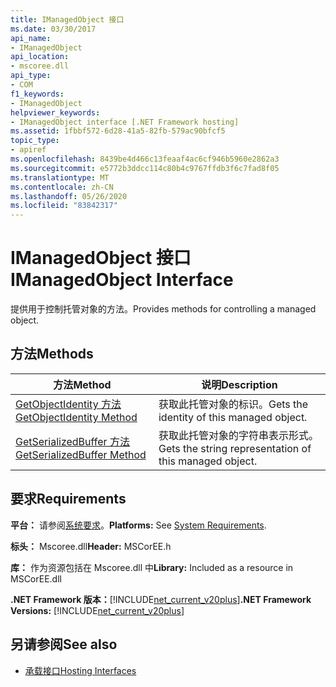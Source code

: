 ```yaml
---
title: IManagedObject 接口
ms.date: 03/30/2017
api_name:
- IManagedObject
api_location:
- mscoree.dll
api_type:
- COM
f1_keywords:
- IManagedObject
helpviewer_keywords:
- IManagedObject interface [.NET Framework hosting]
ms.assetid: 1fbbf572-6d28-41a5-82fb-579ac90bfcf5
topic_type:
- apiref
ms.openlocfilehash: 8439be4d466c13feaaf4ac6cf946b5960e2862a3
ms.sourcegitcommit: e5772b3ddcc114c80b4c9767ffdb3f6c7fad8f05
ms.translationtype: MT
ms.contentlocale: zh-CN
ms.lasthandoff: 05/26/2020
ms.locfileid: "83842317"
---
```

# <a name="imanagedobject-interface"></a><span data-ttu-id="df367-102">IManagedObject 接口</span><span class="sxs-lookup"><span data-stu-id="df367-102">IManagedObject Interface</span></span>
<span data-ttu-id="df367-103">提供用于控制托管对象的方法。</span><span class="sxs-lookup"><span data-stu-id="df367-103">Provides methods for controlling a managed object.</span></span>  
  
## <a name="methods"></a><span data-ttu-id="df367-104">方法</span><span class="sxs-lookup"><span data-stu-id="df367-104">Methods</span></span>  
  
|<span data-ttu-id="df367-105">方法</span><span class="sxs-lookup"><span data-stu-id="df367-105">Method</span></span>|<span data-ttu-id="df367-106">说明</span><span class="sxs-lookup"><span data-stu-id="df367-106">Description</span></span>|  
|------------|-----------------|  
|[<span data-ttu-id="df367-107">GetObjectIdentity 方法</span><span class="sxs-lookup"><span data-stu-id="df367-107">GetObjectIdentity Method</span></span>](imanagedobject-getobjectidentity-method.md)|<span data-ttu-id="df367-108">获取此托管对象的标识。</span><span class="sxs-lookup"><span data-stu-id="df367-108">Gets the identity of this managed object.</span></span>|  
|[<span data-ttu-id="df367-109">GetSerializedBuffer 方法</span><span class="sxs-lookup"><span data-stu-id="df367-109">GetSerializedBuffer Method</span></span>](imanagedobject-getserializedbuffer-method.md)|<span data-ttu-id="df367-110">获取此托管对象的字符串表示形式。</span><span class="sxs-lookup"><span data-stu-id="df367-110">Gets the string representation of this managed object.</span></span>|  
  
## <a name="requirements"></a><span data-ttu-id="df367-111">要求</span><span class="sxs-lookup"><span data-stu-id="df367-111">Requirements</span></span>  
 <span data-ttu-id="df367-112">**平台：** 请参阅[系统要求](../../get-started/system-requirements.md)。</span><span class="sxs-lookup"><span data-stu-id="df367-112">**Platforms:** See [System Requirements](../../get-started/system-requirements.md).</span></span>  
  
 <span data-ttu-id="df367-113">**标头：** Mscoree.dll</span><span class="sxs-lookup"><span data-stu-id="df367-113">**Header:** MSCorEE.h</span></span>  
  
 <span data-ttu-id="df367-114">**库：** 作为资源包括在 Mscoree.dll 中</span><span class="sxs-lookup"><span data-stu-id="df367-114">**Library:** Included as a resource in MSCorEE.dll</span></span>  
  
 <span data-ttu-id="df367-115">**.NET Framework 版本：**[!INCLUDE[net_current_v20plus](../../../../includes/net-current-v20plus-md.md)]</span><span class="sxs-lookup"><span data-stu-id="df367-115">**.NET Framework Versions:** [!INCLUDE[net_current_v20plus](../../../../includes/net-current-v20plus-md.md)]</span></span>  
  
## <a name="see-also"></a><span data-ttu-id="df367-116">另请参阅</span><span class="sxs-lookup"><span data-stu-id="df367-116">See also</span></span>

- [<span data-ttu-id="df367-117">承载接口</span><span class="sxs-lookup"><span data-stu-id="df367-117">Hosting Interfaces</span></span>](hosting-interfaces.md)
